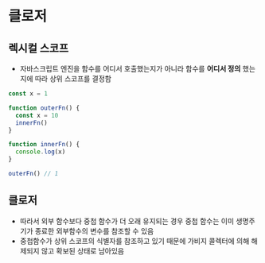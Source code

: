 # 클로저
## 렉시컬 스코프
- 자바스크립트 엔진을 함수를 어디서 호출했는지가 아니라 함수를 **어디서 정의** 했는지에 따라 상위 스코프를 결정함

```js
const x = 1

function outerFn() {
  const x = 10
  innerFn()
}

function innerFn() {
  console.log(x)
}

outerFn() // 1
```

## 클로저
- 따라서 외부 함수보다 중첩 함수가 더 오래 유지되는 경우 중첩 함수는 이미 생명주기가 종료한 외부함수의 변수를 참조할 수 있음
- 중첩함수가 상위 스코프의 식별자를 참조하고 있기 때문에 가비지 콜렉터에 의해 해제되지 않고 확보된 상태로 남아있음



